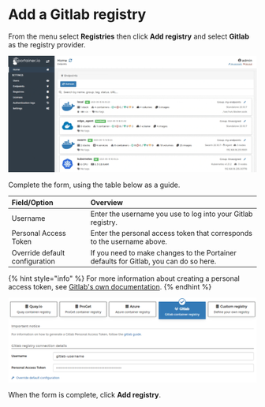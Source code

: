 # Add a Gitlab registry

From the menu select **Registries** then click **Add registry** and select **Gitlab** as the registry provider.

![](../../../.gitbook/assets/be-registries-add-gitlab-1.gif)

Complete the form, using the table below as a guide.

| Field/Option | Overview |
| :--- | :--- |
| Username | Enter the username you use to log into your Gitlab registry. |
| Personal Access Token | Enter the personal access token that corresponds to the username above. |
| Override default configuration | If you need to make changes to the Portainer defaults for Gitlab, you can do so here. |

{% hint style="info" %}
For more information about creating a personal access token, see [Gitlab's own documentation](https://docs.gitlab.com/ee/user/profile/personal_access_tokens.html).
{% endhint %}

![](../../../.gitbook/assets/be-registries-add-gitlab-2.png)

When the form is complete, click **Add registry**.

